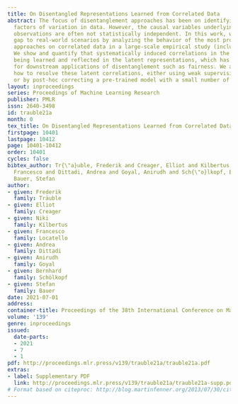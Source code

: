```yaml
---
title: On Disentangled Representations Learned from Correlated Data
abstract: The focus of disentanglement approaches has been on identifying independent
  factors of variation in data. However, the causal variables underlying real-world
  observations are often not statistically independent. In this work, we bridge the
  gap to real-world scenarios by analyzing the behavior of the most prominent disentanglement
  approaches on correlated data in a large-scale empirical study (including 4260 models).
  We show and quantify that systematically induced correlations in the dataset are
  being learned and reflected in the latent representations, which has implications
  for downstream applications of disentanglement such as fairness. We also demonstrate
  how to resolve these latent correlations, either using weak supervision during training
  or by post-hoc correcting a pre-trained model with a small number of labels.
layout: inproceedings
series: Proceedings of Machine Learning Research
publisher: PMLR
issn: 2640-3498
id: trauble21a
month: 0
tex_title: On Disentangled Representations Learned from Correlated Data
firstpage: 10401
lastpage: 10412
page: 10401-10412
order: 10401
cycles: false
bibtex_author: Tr{\"a}uble, Frederik and Creager, Elliot and Kilbertus, Niki and Locatello,
  Francesco and Dittadi, Andrea and Goyal, Anirudh and Sch{\"o}lkopf, Bernhard and
  Bauer, Stefan
author:
- given: Frederik
  family: Träuble
- given: Elliot
  family: Creager
- given: Niki
  family: Kilbertus
- given: Francesco
  family: Locatello
- given: Andrea
  family: Dittadi
- given: Anirudh
  family: Goyal
- given: Bernhard
  family: Schölkopf
- given: Stefan
  family: Bauer
date: 2021-07-01
address:
container-title: Proceedings of the 38th International Conference on Machine Learning
volume: '139'
genre: inproceedings
issued:
  date-parts:
  - 2021
  - 7
  - 1
pdf: http://proceedings.mlr.press/v139/trauble21a/trauble21a.pdf
extras:
- label: Supplementary PDF
  link: http://proceedings.mlr.press/v139/trauble21a/trauble21a-supp.pdf
# Format based on citeproc: http://blog.martinfenner.org/2013/07/30/citeproc-yaml-for-bibliographies/
---
```

